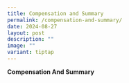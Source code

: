 ```yaml
---
title: Compensation and Summary
permalink: /compensation-and-summary/
date: 2024-08-27
layout: post
description: ""
image: ""
variant: tiptap
---
```

<p></p>
<p><strong>Compensation And Summary</strong>
</p>
<p></p>